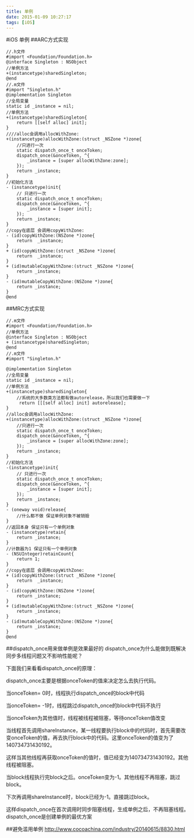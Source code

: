 ```yaml
---
title: 单例
date: 2015-01-09 10:27:17
tags: [iOS]
---
```


#iOS 单例
##ARC方式实现
```
//.h文件
#import <Foundation/Foundation.h>
@interface Singleton : NSObject
//单例方法
+(instancetype)sharedSingleton;
@end
//.m文件
#import "Singleton.h"
@implementation Singleton
//全局变量
static id _instance = nil;
//单例方法
+(instancetype)sharedSingleton{
    return [[self alloc] init];
}
////alloc会调用allocWithZone:
+(instancetype)allocWithZone:(struct _NSZone *)zone{
    //只进行一次
    static dispatch_once_t onceToken;
    dispatch_once(&onceToken, ^{
        _instance = [super allocWithZone:zone];
    });
    return _instance;
}
//初始化方法
- (instancetype)init{
    // 只进行一次
    static dispatch_once_t onceToken;
    dispatch_once(&onceToken, ^{
        _instance = [super init];
    });
    return _instance;
}
//copy在底层 会调用copyWithZone:
- (id)copyWithZone:(NSZone *)zone{
    return  _instance;
}
+ (id)copyWithZone:(struct _NSZone *)zone{
    return  _instance;
}
+ (id)mutableCopyWithZone:(struct _NSZone *)zone{
    return _instance;
}
- (id)mutableCopyWithZone:(NSZone *)zone{
    return _instance;
}
@end
```

##MRC方式实现
```
//.m文件
#import <Foundation/Foundation.h>
//单例方法
@interface Singleton : NSObject
+ (instancetype)sharedSingleton;
@end
//.m文件
#import "Singleton.h"

@implementation Singleton
//全局变量
static id _instance = nil;
//单例方法
+(instancetype)sharedSingleton{
    //系统的大多数类方法都有做autorelease，所以我们也需要做一下
     return [[[self alloc] init] autorelease];
}
//alloc会调用allocWithZone:
+(instancetype)allocWithZone:(struct _NSZone *)zone{
    //只进行一次
    static dispatch_once_t onceToken;
    dispatch_once(&onceToken, ^{
        _instance = [super allocWithZone:zone];
    });
    return _instance;
}
//初始化方法
-(instancetype)init{
    // 只进行一次
    static dispatch_once_t onceToken;
    dispatch_once(&onceToken, ^{
        _instance = [super init];
    });
    return _instance;
}
- (oneway void)release{
    //什么都不做 保证单例对象不被销毁
}
//返回本身 保证只有一个单例对象
- (instancetype)retain{
    return _instance;
} 
//计数器为1 保证只有一个单例对象
- (NSUInteger)retainCount{
    return 1;
}
//copy在底层 会调用copyWithZone:
+ (id)copyWithZone:(struct _NSZone *)zone{
    return  _instance;
}
- (id)copyWithZone:(NSZone *)zone{
    return _instance;
}
+ (id)mutableCopyWithZone:(struct _NSZone *)zone{
    return _instance;
}
- (id)mutableCopyWithZone:(NSZone *)zone{
    return _instance;
}
@end
```

##dispatch_once用来做单例是效果最好的
dispatch_once为什么能做到既解决同步多线程问题又不影响性能呢？

下面我们来看看dispatch_once的原理：

dispatch_once主要是根据onceToken的值来决定怎么去执行代码。

当onceToken= 0时，线程执行dispatch_once的block中代码

当onceToken= -1时，线程跳过dispatch_once的block中代码不执行

当onceToken为其他值时，线程被线程被阻塞，等待onceToken值改变

当线程首先调用shareInstance，某一线程要执行block中的代码时，首先需要改变onceToken的值，再去执行block中的代码。这里onceToken的值变为了140734731430192。

这样当其他线程再获取onceToken的值时，值已经变为140734731430192。其他线程被阻塞。

当block线程执行完block之后。onceToken变为-1。其他线程不再阻塞，跳过block。

下次再调用shareInstance时，block已经为-1。直接跳过block。

这样dispatch_once在首次调用时同步阻塞线程，生成单例之后，不再阻塞线程。dispatch_once是创建单例的最优方案


##避免滥用单例
http://www.cocoachina.com/industry/20140615/8830.html